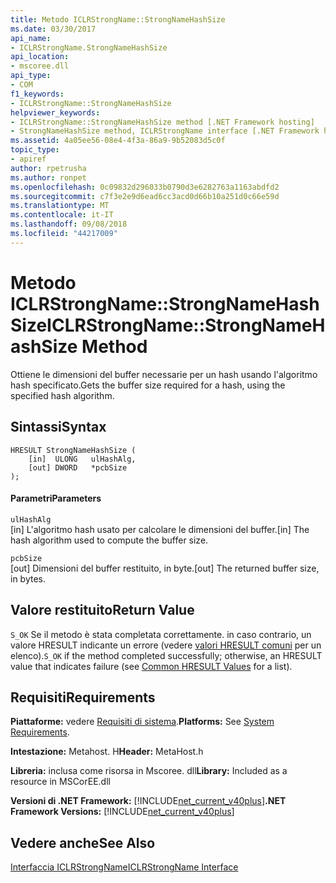 ```yaml
---
title: Metodo ICLRStrongName::StrongNameHashSize
ms.date: 03/30/2017
api_name:
- ICLRStrongName.StrongNameHashSize
api_location:
- mscoree.dll
api_type:
- COM
f1_keywords:
- ICLRStrongName::StrongNameHashSize
helpviewer_keywords:
- ICLRStrongName::StrongNameHashSize method [.NET Framework hosting]
- StrongNameHashSize method, ICLRStrongName interface [.NET Framework hosting]
ms.assetid: 4a05ee56-08e4-4f3a-86a9-9b52083d5c0f
topic_type:
- apiref
author: rpetrusha
ms.author: ronpet
ms.openlocfilehash: 0c09832d296033b0790d3e6282763a1163abdfd2
ms.sourcegitcommit: c7f3e2e9d6ead6cc3acd0d66b10a251d0c66e59d
ms.translationtype: MT
ms.contentlocale: it-IT
ms.lasthandoff: 09/08/2018
ms.locfileid: "44217009"
---
```

# <a name="iclrstrongnamestrongnamehashsize-method"></a><span data-ttu-id="b67f4-102">Metodo ICLRStrongName::StrongNameHashSize</span><span class="sxs-lookup"><span data-stu-id="b67f4-102">ICLRStrongName::StrongNameHashSize Method</span></span>
<span data-ttu-id="b67f4-103">Ottiene le dimensioni del buffer necessarie per un hash usando l'algoritmo hash specificato.</span><span class="sxs-lookup"><span data-stu-id="b67f4-103">Gets the buffer size required for a hash, using the specified hash algorithm.</span></span>  
  
## <a name="syntax"></a><span data-ttu-id="b67f4-104">Sintassi</span><span class="sxs-lookup"><span data-stu-id="b67f4-104">Syntax</span></span>  
  
```  
HRESULT StrongNameHashSize (  
    [in]  ULONG   ulHashAlg,  
    [out] DWORD   *pcbSize  
);  
```  
  
#### <a name="parameters"></a><span data-ttu-id="b67f4-105">Parametri</span><span class="sxs-lookup"><span data-stu-id="b67f4-105">Parameters</span></span>  
 `ulHashAlg`  
 <span data-ttu-id="b67f4-106">[in] L'algoritmo hash usato per calcolare le dimensioni del buffer.</span><span class="sxs-lookup"><span data-stu-id="b67f4-106">[in] The hash algorithm used to compute the buffer size.</span></span>  
  
 `pcbSize`  
 <span data-ttu-id="b67f4-107">[out] Dimensioni del buffer restituito, in byte.</span><span class="sxs-lookup"><span data-stu-id="b67f4-107">[out] The returned buffer size, in bytes.</span></span>  
  
## <a name="return-value"></a><span data-ttu-id="b67f4-108">Valore restituito</span><span class="sxs-lookup"><span data-stu-id="b67f4-108">Return Value</span></span>  
 <span data-ttu-id="b67f4-109">`S_OK` Se il metodo è stata completata correttamente. in caso contrario, un valore HRESULT indicante un errore (vedere [valori HRESULT comuni](https://go.microsoft.com/fwlink/?LinkId=213878) per un elenco).</span><span class="sxs-lookup"><span data-stu-id="b67f4-109">`S_OK` if the method completed successfully; otherwise, an HRESULT value that indicates failure (see [Common HRESULT Values](https://go.microsoft.com/fwlink/?LinkId=213878) for a list).</span></span>  
  
## <a name="requirements"></a><span data-ttu-id="b67f4-110">Requisiti</span><span class="sxs-lookup"><span data-stu-id="b67f4-110">Requirements</span></span>  
 <span data-ttu-id="b67f4-111">**Piattaforme:** vedere [Requisiti di sistema](../../../../docs/framework/get-started/system-requirements.md).</span><span class="sxs-lookup"><span data-stu-id="b67f4-111">**Platforms:** See [System Requirements](../../../../docs/framework/get-started/system-requirements.md).</span></span>  
  
 <span data-ttu-id="b67f4-112">**Intestazione:** Metahost. H</span><span class="sxs-lookup"><span data-stu-id="b67f4-112">**Header:** MetaHost.h</span></span>  
  
 <span data-ttu-id="b67f4-113">**Libreria:** inclusa come risorsa in Mscoree. dll</span><span class="sxs-lookup"><span data-stu-id="b67f4-113">**Library:** Included as a resource in MSCorEE.dll</span></span>  
  
 <span data-ttu-id="b67f4-114">**Versioni di .NET Framework:** [!INCLUDE[net_current_v40plus](../../../../includes/net-current-v40plus-md.md)]</span><span class="sxs-lookup"><span data-stu-id="b67f4-114">**.NET Framework Versions:** [!INCLUDE[net_current_v40plus](../../../../includes/net-current-v40plus-md.md)]</span></span>  
  
## <a name="see-also"></a><span data-ttu-id="b67f4-115">Vedere anche</span><span class="sxs-lookup"><span data-stu-id="b67f4-115">See Also</span></span>  
 [<span data-ttu-id="b67f4-116">Interfaccia ICLRStrongName</span><span class="sxs-lookup"><span data-stu-id="b67f4-116">ICLRStrongName Interface</span></span>](../../../../docs/framework/unmanaged-api/hosting/iclrstrongname-interface.md)
